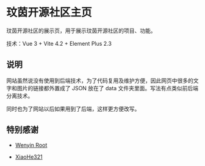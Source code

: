 # 玟茵开源社区主页

玟茵开源社区的展示页，用于展示玟茵开源社区的项目、功能。

技术：Vue 3 + Vite 4.2 + Element Plus 2.3



## 说明

网站虽然说没有使用到后端技术，为了代码复用及维护方便，因此网页中很多的文字和图片的链接都外置成了 JSON 放在了 data 文件夹里面。写法有点类似前后端分离技术。

同时也为了网站以后如果用到了后端，这样更方便改写。



## 特别感谢

- [Wenyin Root](https://github.com/wenyinos)

- [XiaoHe321](https://github.com/xh321)
